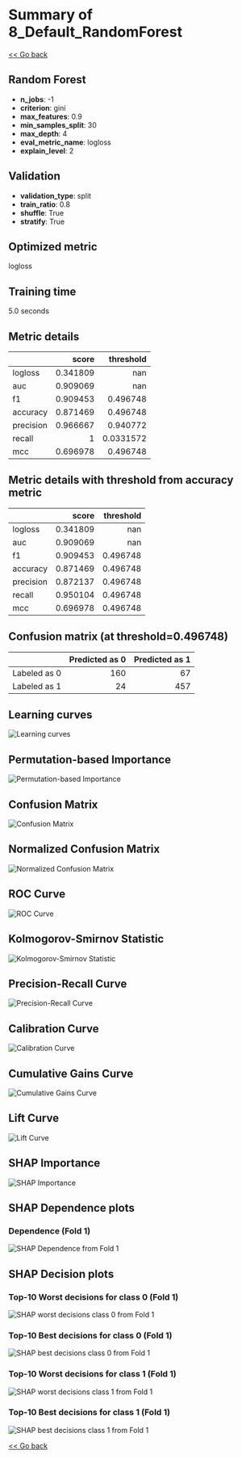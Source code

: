 # Summary of 8_Default_RandomForest

[<< Go back](../README.md)


## Random Forest
- **n_jobs**: -1
- **criterion**: gini
- **max_features**: 0.9
- **min_samples_split**: 30
- **max_depth**: 4
- **eval_metric_name**: logloss
- **explain_level**: 2

## Validation
 - **validation_type**: split
 - **train_ratio**: 0.8
 - **shuffle**: True
 - **stratify**: True

## Optimized metric
logloss

## Training time

5.0 seconds

## Metric details
|           |    score |   threshold |
|:----------|---------:|------------:|
| logloss   | 0.341809 | nan         |
| auc       | 0.909069 | nan         |
| f1        | 0.909453 |   0.496748  |
| accuracy  | 0.871469 |   0.496748  |
| precision | 0.966667 |   0.940772  |
| recall    | 1        |   0.0331572 |
| mcc       | 0.696978 |   0.496748  |


## Metric details with threshold from accuracy metric
|           |    score |   threshold |
|:----------|---------:|------------:|
| logloss   | 0.341809 |  nan        |
| auc       | 0.909069 |  nan        |
| f1        | 0.909453 |    0.496748 |
| accuracy  | 0.871469 |    0.496748 |
| precision | 0.872137 |    0.496748 |
| recall    | 0.950104 |    0.496748 |
| mcc       | 0.696978 |    0.496748 |


## Confusion matrix (at threshold=0.496748)
|              |   Predicted as 0 |   Predicted as 1 |
|:-------------|-----------------:|-----------------:|
| Labeled as 0 |              160 |               67 |
| Labeled as 1 |               24 |              457 |

## Learning curves
![Learning curves](learning_curves.png)

## Permutation-based Importance
![Permutation-based Importance](permutation_importance.png)
## Confusion Matrix

![Confusion Matrix](confusion_matrix.png)


## Normalized Confusion Matrix

![Normalized Confusion Matrix](confusion_matrix_normalized.png)


## ROC Curve

![ROC Curve](roc_curve.png)


## Kolmogorov-Smirnov Statistic

![Kolmogorov-Smirnov Statistic](ks_statistic.png)


## Precision-Recall Curve

![Precision-Recall Curve](precision_recall_curve.png)


## Calibration Curve

![Calibration Curve](calibration_curve_curve.png)


## Cumulative Gains Curve

![Cumulative Gains Curve](cumulative_gains_curve.png)


## Lift Curve

![Lift Curve](lift_curve.png)



## SHAP Importance
![SHAP Importance](shap_importance.png)

## SHAP Dependence plots

### Dependence (Fold 1)
![SHAP Dependence from Fold 1](learner_fold_0_shap_dependence.png)

## SHAP Decision plots

### Top-10 Worst decisions for class 0 (Fold 1)
![SHAP worst decisions class 0 from Fold 1](learner_fold_0_shap_class_0_worst_decisions.png)
### Top-10 Best decisions for class 0 (Fold 1)
![SHAP best decisions class 0 from Fold 1](learner_fold_0_shap_class_0_best_decisions.png)
### Top-10 Worst decisions for class 1 (Fold 1)
![SHAP worst decisions class 1 from Fold 1](learner_fold_0_shap_class_1_worst_decisions.png)
### Top-10 Best decisions for class 1 (Fold 1)
![SHAP best decisions class 1 from Fold 1](learner_fold_0_shap_class_1_best_decisions.png)

[<< Go back](../README.md)
